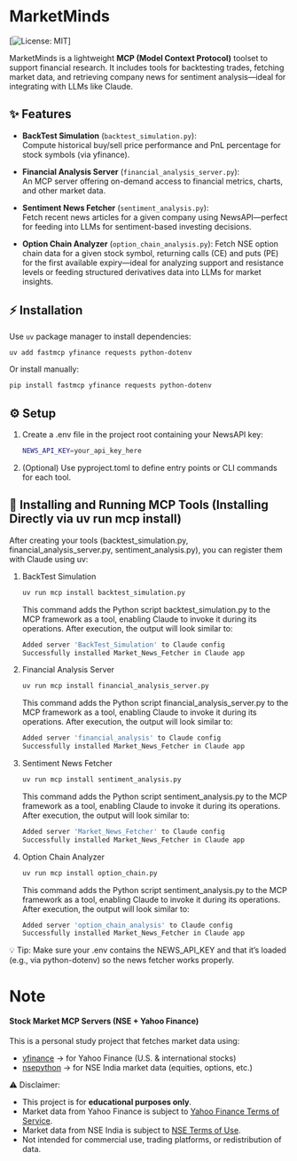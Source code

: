 # MarketMinds

[![License: MIT](https://img.shields.io/badge/License-MIT-blue.svg)]

MarketMinds is a lightweight **MCP (Model Context Protocol)** toolset to support financial research. It includes tools for backtesting trades, fetching market data, and retrieving company news for sentiment analysis—ideal for integrating with LLMs like Claude.

##  ✨  Features

- **BackTest Simulation** (`backtest_simulation.py`):  
  Compute historical buy/sell price performance and PnL percentage for stock symbols (via yfinance).

- **Financial Analysis Server** (`financial_analysis_server.py`):  
  An MCP server offering on-demand access to financial metrics, charts, and other market data.

- **Sentiment News Fetcher** (`sentiment_analysis.py`):  
  Fetch recent news articles for a given company using NewsAPI—perfect for feeding into LLMs for sentiment-based investing decisions.

- **Option Chain Analyzer** (`option_chain_analysis.py`):
  Fetch NSE option chain data for a given stock symbol, returning calls (CE) and puts (PE) for the first available expiry—ideal for analyzing support and resistance levels or feeding structured derivatives data into LLMs for market insights. 

## ⚡ Installation

Use `uv` package manager to install dependencies:

```bash
uv add fastmcp yfinance requests python-dotenv
```

Or install manually:
```bash
pip install fastmcp yfinance requests python-dotenv
```

## ⚙️ Setup
1. Create a .env file in the project root containing your NewsAPI key:
    ```bash
    NEWS_API_KEY=your_api_key_here
    ```
2. (Optional) Use pyproject.toml to define entry points or CLI commands for each tool.


## 🚀 Installing and Running MCP Tools (Installing Directly via uv run mcp install)
After creating your tools (backtest_simulation.py, financial_analysis_server.py, sentiment_analysis.py), you can register them with Claude using uv:


1. BackTest Simulation
     ```bash
    uv run mcp install backtest_simulation.py
    ```
    This command adds the Python script backtest_simulation.py to the MCP framework as a tool, enabling Claude to invoke it during its operations.
    After execution, the output will look similar to:
    ``` bash
    Added server 'BackTest_Simulation' to Claude config
    Successfully installed Market_News_Fetcher in Claude app
    ```


2. Financial Analysis Server
    ```bash
    uv run mcp install financial_analysis_server.py
    ```
    This command adds the Python script financial_analysis_server.py to the MCP framework as a tool, enabling Claude to invoke it during its operations.
     After execution, the output will look similar to:
    ``` bash
    Added server 'financial_analysis' to Claude config
    Successfully installed Market_News_Fetcher in Claude app
    ```

3. Sentiment News Fetcher
    ``` bash
    uv run mcp install sentiment_analysis.py
    ```
    This command adds the Python script sentiment_analysis.py to the MCP framework as a tool, enabling Claude to invoke it during its operations.
     After execution, the output will look similar to:
    ``` bash
    Added server 'Market_News_Fetcher' to Claude config
    Successfully installed Market_News_Fetcher in Claude app
    ```

4. Option Chain Analyzer
    ``` bash
    uv run mcp install option_chain.py
    ```
    This command adds the Python script sentiment_analysis.py to the MCP framework as a tool, enabling Claude to invoke it during its operations.
     After execution, the output will look similar to:
    ``` bash
    Added server 'option_chain_analysis' to Claude config 
    Successfully installed Market_News_Fetcher in Claude app
    ```




💡 Tip: Make sure your .env contains the NEWS_API_KEY and that it’s loaded (e.g., via python-dotenv) so the news fetcher works properly.


# Note
#### Stock Market MCP Servers (NSE + Yahoo Finance)

This is a personal study project that fetches market data using:  
- [yfinance](https://pypi.org/project/yfinance/) → for Yahoo Finance (U.S. & international stocks)  
- [nsepython](https://pypi.org/project/nsepython/) → for NSE India market data (equities, options, etc.)  

⚠️ Disclaimer:
- This project is for **educational purposes only**.
- Market data from Yahoo Finance is subject to [Yahoo Finance Terms of Service](https://legal.yahoo.com/us/en/yahoo/terms/otos/index.html).
- Market data from NSE India is subject to [NSE Terms of Use](https://www.nseindia.com/terms-of-use).
- Not intended for commercial use, trading platforms, or redistribution of data.
